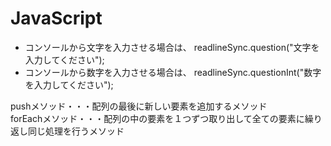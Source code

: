 # JavaScript
- コンソールから文字を入力させる場合は、 readlineSync.question("文字を入力してください");　　
- コンソールから数字を入力させる場合は、 readlineSync.questionInt("数字を入力してください");  　

pushメソッド・・・配列の最後に新しい要素を追加するメソッド  
forEachメソッド・・・配列の中の要素を１つずつ取り出して全ての要素に繰り返し同じ処理を行うメソッド


